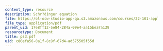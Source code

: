 ```yaml
---
content_type: resource
description: Schr?dinger equation
file: https://ol-ocw-studio-app-qa.s3.amazonaws.com/courses/22-101-applied-nuclear-physics-fall-2003/c80efa560a1f8c8f67d4ad575505f55d_ps3.pdf
file_type: application/pdf
parent_uid: 17e8ff12-6e84-284a-09e4-aa15bea7a139
resourcetype: Document
title: ps3.pdf
uid: c80efa56-0a1f-8c8f-67d4-ad575505f55d
---
```

